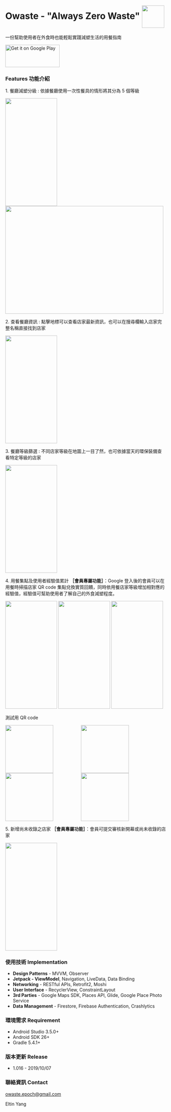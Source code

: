 # Owaste - "Always Zero Waste" <img height="70" width="70" align="center" src='https://firebasestorage.googleapis.com/v0/b/owaste.appspot.com/o/owaste_icon_v1.6.png?alt=media&token=e4f7e9c8-af5d-46d2-88ab-611e552b2632'/>
一份幫助使用者在外食時也能輕鬆實踐減塑生活的用餐指南

<a href='https://play.google.com/store/apps/details?id=com.epoch.owaste&pcampaignid=pcampaignidMKT-Other-global-all-co-prtnr-py-PartBadge-Mar2515-1'><img alt='Get it on Google Play' src='https://play.google.com/intl/en_us/badges/static/images/badges/en_badge_web_generic.png' height="70" width="170"/></a>

### Features 功能介紹

1\. 餐廳減塑分級 : 依據餐廳使用一次性餐具的情形將其分為 5 個等級

<img height="336.9" width="162" src='https://firebasestorage.googleapis.com/v0/b/owaste.appspot.com/o/1.jpg?alt=media&token=02c4bb9d-1629-46e1-9582-60c7de4965bb'/> <img height="336.9" width="494.7" align="top" src='https://firebasestorage.googleapis.com/v0/b/owaste.appspot.com/o/table_level_info_1.png?alt=media&token=c04d09fe-6e43-4860-a0ae-dfdb5eb38661'/>

2\. 查看餐廳資訊 : 點擊地標可以查看店家最新資訊，也可以在搜尋欄輸入店家完整名稱直接找到店家

<img height="336.9" width="162" src='https://firebasestorage.googleapis.com/v0/b/owaste.appspot.com/o/3.jpg?alt=media&token=0f951d5c-4520-4af6-ada2-0f29394d95fe'/>

3\. 餐廳等級篩選 : 不同店家等級在地圖上一目了然，也可依據當天的環保裝備查看特定等級的店家

<img height="336.9" width="162" src='https://firebasestorage.googleapis.com/v0/b/owaste.appspot.com/o/7.jpg?alt=media&token=6a1c3ca7-88ce-4fa2-afce-292edb5bbedb'/>

4\. 用餐集點及使用者經驗值累計 **［會員專屬功能］**：Google 登入後的會員可以在用餐時掃描店家 QR code 集點兌換實質回饋，同時依用餐店家等級增加相對應的經驗值，經驗值可幫助使用者了解自己的外食減塑程度。

<img height="336.9" width="162" src='https://firebasestorage.googleapis.com/v0/b/owaste.appspot.com/o/2.jpg?alt=media&token=8214a2dc-b77c-4893-947f-e1ef738d9642'/> <img height="336.9" width="162" src='https://firebasestorage.googleapis.com/v0/b/owaste.appspot.com/o/5.jpg?alt=media&token=93be32ff-9901-43b4-9924-fddb65ac3e8c'/> <img height="336.9" width="162" src='https://firebasestorage.googleapis.com/v0/b/owaste.appspot.com/o/8.jpg?alt=media&token=58dadb4f-084b-4703-9dbd-03c9658ed2ae'/>

測試用 QR code 

<img height="150" width="150" align="top" src='https://firebasestorage.googleapis.com/v0/b/owaste.appspot.com/o/a11b5c%E5%96%9C%E6%86%A8%E5%85%92ENJOY%20%E8%87%BA%E5%8C%97%E9%A4%90%E5%BB%B3.png?alt=media&token=b713d0b6-7aa3-4587-baff-dfd3c3816ee2'/>&nbsp;&nbsp;&nbsp;&nbsp;&nbsp;&nbsp;&nbsp;&nbsp;&nbsp;&nbsp;&nbsp;&nbsp;&nbsp;&nbsp;&nbsp;&nbsp;&nbsp;&nbsp;&nbsp;&nbsp;&nbsp;&nbsp;<img height="150" width="150" align="top" src='https://firebasestorage.googleapis.com/v0/b/owaste.appspot.com/o/a2b4cAWESOME%20BURGER.PNG?alt=media&token=4bad09c1-9a3b-4e26-97f9-ae562cd41433'/>&nbsp;&nbsp;&nbsp;&nbsp;&nbsp;&nbsp;&nbsp;&nbsp;&nbsp;&nbsp;&nbsp;&nbsp;&nbsp;&nbsp;&nbsp;&nbsp;&nbsp;&nbsp;&nbsp;&nbsp;&nbsp;&nbsp;<img height="150" width="150" align="top" src='https://firebasestorage.googleapis.com/v0/b/owaste.appspot.com/o/a14b4c%E7%B4%85%E5%A0%82%E6%96%B0%E5%B7%9D%E5%91%B3%E9%A4%90%E5%BB%B3.png?alt=media&token=c0c607af-1eb4-4ec3-9911-d5ed9867273c'/>&nbsp;&nbsp;&nbsp;&nbsp;&nbsp;&nbsp;&nbsp;&nbsp;&nbsp;&nbsp;&nbsp;&nbsp;&nbsp;&nbsp;&nbsp;&nbsp;&nbsp;&nbsp;&nbsp;&nbsp;&nbsp;&nbsp;<img height="150" width="150" align="top" src='https://firebasestorage.googleapis.com/v0/b/owaste.appspot.com/o/a49b3c%E6%8B%89%E4%BA%9E%E6%BC%A2%E5%A0%A1%20%E8%BF%B4%E9%BE%8D%E5%85%89%E5%95%9F.png?alt=media&token=cd7d089b-236d-4921-ba33-050c90c2d2cd'/>

5\. 新增尚未收錄之店家 **［會員專屬功能］**：會員可提交審核新開幕或尚未收錄的店家

<img height="336.9" width="162" src='https://firebasestorage.googleapis.com/v0/b/owaste.appspot.com/o/4.jpg?alt=media&token=672239ba-f7e9-43d5-adde-b47722da40fc'/>

### **使用技術 Implementation**
* **Design Patterns** - MVVM, Observer
* **Jetpack - ViewModel**, Navigation, LiveData, Data Binding
* **Networking** - RESTful APIs, Retrofit2, Moshi
* **User Interface** - RecyclerView, ConstraintLayout
* **3rd Parties** - Google Maps SDK, Places API, Glide, Google Place Photo Service
* **Data Management** - Firestore, Firebase Authentication, Crashlytics

### 環境需求 Requirement
* Android Studio 3.5.0+
* Android SDK 26+
* Gradle 5.4.1+

### 版本更新 Release

* 1.016 - 2019/10/07

### 聯絡資訊 Contact
<owaste.epoch@gmail.com>

Eltin Yang
